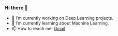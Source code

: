 ### Hi there 👋

<!--
**x1ew/x1ew** is a ✨ _special_ ✨ repository because its `README.md` (this file) appears on your GitHub profile.

Here are some ideas to get you started:

- 🔭 I’m currently working on Deep Learning projects.
- 🌱 I’m currently learning about Machine Learning
- 👯 I’m looking to collaborate on ...
- 🤔 I’m looking for help with ...
- 💬 Ask me about ...
- 📫 How to reach me: [Gmail](mailto:xahraahmadi99@gmail.com)
- 😄 Pronouns: ...
- ⚡ Fun fact: ...
-->
- 🔭 I’m currently working on Deep Learning projects.
- 🌱 I’m currently learning about Machine Learning.
- 📫 How to reach me: [Gmail](mailto:xahraahmadi99@gmail.com)
